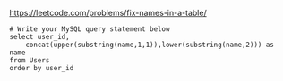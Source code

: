 https://leetcode.com/problems/fix-names-in-a-table/


```mysql
# Write your MySQL query statement below
select user_id, 
    concat(upper(substring(name,1,1)),lower(substring(name,2))) as name
from Users 
order by user_id
```
